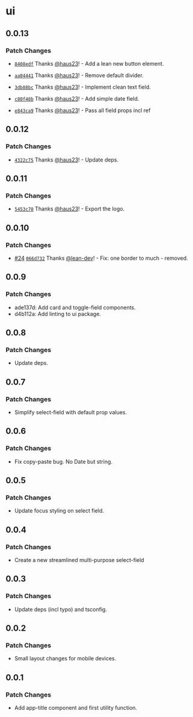 # ui

## 0.0.13

### Patch Changes

- [`8408edf`](https://github.com/haus23/runde.tips/commit/8408edfad1ec0519d876d94e69fd98a0d16be6d5) Thanks [@haus23](https://github.com/haus23)! - Add a lean new button element.

- [`aa04441`](https://github.com/haus23/runde.tips/commit/aa044413ce2131df7fb88a6a5b0b205cece651b6) Thanks [@haus23](https://github.com/haus23)! - Remove default divider.

- [`3db88bc`](https://github.com/haus23/runde.tips/commit/3db88bc5d2e3f1fc7fdcf8bb6518bb1be9bbd88b) Thanks [@haus23](https://github.com/haus23)! - Implement clean text field.

- [`c80f48b`](https://github.com/haus23/runde.tips/commit/c80f48bc80edc4ecc595c8ade243513acd685bfb) Thanks [@haus23](https://github.com/haus23)! - Add simple date field.

- [`e843ca9`](https://github.com/haus23/runde.tips/commit/e843ca9a12810cc7bbc9bc33de9638993d3dbcef) Thanks [@haus23](https://github.com/haus23)! - Pass all field props incl ref

## 0.0.12

### Patch Changes

- [`4322c75`](https://github.com/haus23/runde.tips/commit/4322c7592485edff7f0f8df6e4d3f330a20d5c18) Thanks [@haus23](https://github.com/haus23)! - Update deps.

## 0.0.11

### Patch Changes

- [`5453c70`](https://github.com/haus23/runde.tips/commit/5453c70c7a3d129d0383cc0a15ca52e1bf1f9b99) Thanks [@haus23](https://github.com/haus23)! - Export the logo.

## 0.0.10

### Patch Changes

- [#24](https://github.com/haus23/runde.tips/pull/24) [`066d732`](https://github.com/haus23/runde.tips/commit/066d732167d04371e4d400d5aa97a545a9636ac7) Thanks [@lean-dev](https://github.com/lean-dev)! - Fix: one border to much - removed.

## 0.0.9

### Patch Changes

- ade137d: Add card and toggle-field components.
- d4b112a: Add linting to ui package.

## 0.0.8

### Patch Changes

- Update deps.

## 0.0.7

### Patch Changes

- Simplify select-field with default prop values.

## 0.0.6

### Patch Changes

- Fix copy-paste bug. No Date but string.

## 0.0.5

### Patch Changes

- Update focus styling on select field.

## 0.0.4

### Patch Changes

- Create a new streamlined multi-purpose select-field

## 0.0.3

### Patch Changes

- Update deps (incl typo) and tsconfig.

## 0.0.2

### Patch Changes

- Small layout changes for mobile devices.

## 0.0.1

### Patch Changes

- Add app-title component and first utility function.
